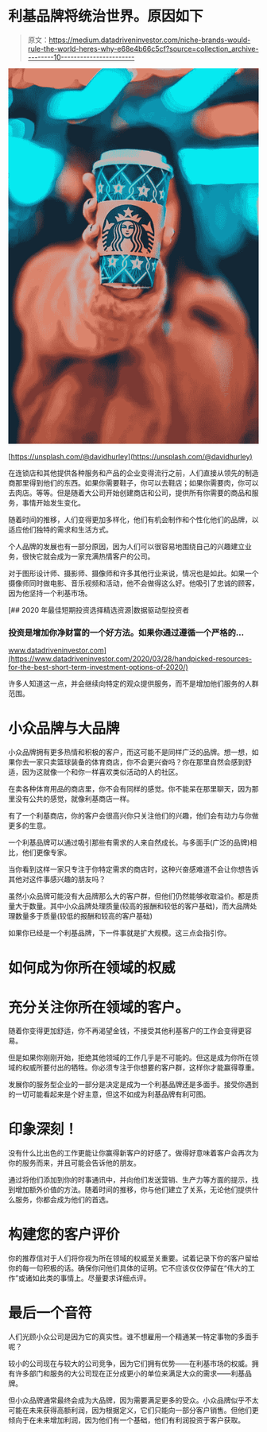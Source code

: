 # 利基品牌将统治世界。原因如下

> 原文：<https://medium.datadriveninvestor.com/niche-brands-would-rule-the-world-heres-why-e68e4b66c5cf?source=collection_archive---------10----------------------->

![](img/289ce8673d7686be60444cab3c8955d1.png)

[https://unsplash.com/@davidhurley](https://unsplash.com/@davidhurley)

在连锁店和其他提供各种服务和产品的企业变得流行之前，人们直接从领先的制造商那里得到他们的东西。如果你需要鞋子，你可以去鞋店；如果你需要肉，你可以去肉店。等等。但是随着大公司开始创建商店和公司，提供所有你需要的商品和服务，事情开始发生变化。

随着时间的推移，人们变得更加多样化，他们有机会制作和个性化他们的品牌，以适应他们独特的需求和生活方式。

个人品牌的发展也有一部分原因，因为人们可以很容易地围绕自己的兴趣建立业务，很快它就会成为一家充满热情客户的公司。

对于图形设计师、摄影师、摄像师和许多其他行业来说，情况也是如此。如果一个摄像师同时做电影、音乐视频和活动，他不会做得这么好。他吸引了忠诚的顾客，因为他坚持一个利基市场。

[](https://www.datadriveninvestor.com/2020/03/28/handpicked-resources-for-the-best-short-term-investment-options-of-2020/) [## 2020 年最佳短期投资选择精选资源|数据驱动型投资者

### 投资是增加你净财富的一个好方法。如果你通过遵循一个严格的…

www.datadriveninvestor.com](https://www.datadriveninvestor.com/2020/03/28/handpicked-resources-for-the-best-short-term-investment-options-of-2020/) 

许多人知道这一点，并会继续向特定的观众提供服务，而不是增加他们服务的人群范围。

# 小众品牌与大品牌

小众品牌拥有更多热情和积极的客户，而这可能不是同样广泛的品牌。想一想，如果你去一家只卖篮球装备的体育商店，你不会更兴奋吗？你在那里自然会感到舒适，因为这就像一个和你一样喜欢类似活动的人的社区。

在卖各种体育用品的商店里，你不会有同样的感觉。你不能呆在那里聊天，因为那里没有公共的感觉，就像利基商店一样。

有了一个利基商店，你的客户会很高兴你只关注他们的兴趣，他们会有动力与你做更多的生意。

一个利基品牌可以通过吸引那些有需求的人来自然成长。与多面手(广泛的品牌)相比，他们更像专家。

当你看到这样一家只专注于你特定需求的商店时，这种兴奋感难道不会让你想告诉其他对这件事感兴趣的朋友吗？

虽然小众品牌可能没有大品牌那么大的客户群，但他们仍然能够收取溢价。都是质量大于数量。其中小众品牌处理质量(较高的报酬和较低的客户基础)，而大品牌处理数量多于质量(较低的报酬和较高的客户基础)

如果你已经是一个利基品牌，下一件事就是扩大规模。这三点会指引你。

# 如何成为你所在领域的权威

# 充分关注你所在领域的客户。

随着你变得更加舒适，你不再渴望金钱，不接受其他利基客户的工作会变得更容易。

但是如果你刚刚开始，拒绝其他领域的工作几乎是不可能的。但这是成为你所在领域的权威所要付出的牺牲。你必须专注于你想要的客户群，这样你才能赢得尊重。

发展你的服务型企业的一部分是决定是成为一个利基品牌还是多面手。接受你遇到的一切可能看起来是个好主意，但这不如成为利基品牌有利可图。

# 印象深刻！

没有什么比出色的工作更能让你赢得新客户的好感了。做得好意味着客户会再次为你的服务而来，并且可能会告诉他的朋友。

通过将他们添加到你的时事通讯中，并向他们发送营销、生产力等方面的提示，找到增加额外价值的方法。随着时间的推移，你与他们建立了关系，无论他们提供什么服务，你都会成为他们的首选。

# 构建您的客户评价

你的推荐信对于人们将你视为所在领域的权威至关重要。试着记录下你的客户留给你的每一句积极的话。确保你问他们具体的证明。它不应该仅仅停留在“伟大的工作”或诸如此类的事情上。尽量要求详细点评。

# 最后一个音符

人们光顾小众公司是因为它的真实性。谁不想雇用一个精通某一特定事物的多面手呢？

较小的公司现在与较大的公司竞争，因为它们拥有优势——在利基市场的权威。拥有许多部门和服务的大公司现在正分成更小的单位来满足大众的需求——利基品牌。

但小众品牌通常最终会成为大品牌，因为需要满足更多的受众。小众品牌似乎不太可能在未来获得高额利润，因为根据定义，它们只能向一部分客户销售。但他们更倾向于在未来增加利润，因为他们有一个基础，他们有利润投资于客户获取。